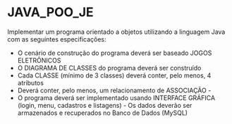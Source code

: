 # JAVA_POO_JE

Implementar um programa orientado a objetos utilizando a linguagem Java com as seguintes especificações: 

- O cenário de construção do programa deverá ser baseado JOGOS ELETRÔNICOS 
- O DIAGRAMA DE CLASSES do programa deverá ser construído 
- Cada CLASSE (mínimo de 3 classes) deverá conter, pelo menos, 4 atributos 
- Deverá conter, pelo menos, um relacionamento de ASSOCIAÇÃO -
- O programa deverá ser implementado usando INTERFACE GRÁFICA (login, menu, cadastros e listagens) - Os dados deverão ser armazenados e recuperados no Banco de Dados (MySQL)
